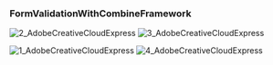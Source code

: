 ### FormValidationWithCombineFramework





![2_AdobeCreativeCloudExpress](https://user-images.githubusercontent.com/49749125/156158363-5e3166b8-51bd-4331-98f7-e6476eaf4e1e.gif)
![3_AdobeCreativeCloudExpress](https://user-images.githubusercontent.com/49749125/156158367-f302a342-e22d-4fd2-8ad7-2ed71b5b0b7e.gif)


![1_AdobeCreativeCloudExpress](https://user-images.githubusercontent.com/49749125/156158352-7fcfaa45-577e-4801-9ff0-843c59c768bf.gif)
![4_AdobeCreativeCloudExpress](https://user-images.githubusercontent.com/49749125/156158368-778a8974-343d-4a0c-88aa-37e0c12bbf47.gif)
